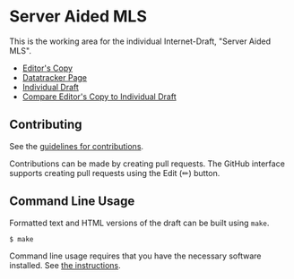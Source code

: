 # Server Aided MLS

This is the working area for the individual Internet-Draft, "Server Aided MLS".

* [Editor's Copy](https://beurdouche.github.io/ietf-mularczyk-mls-splitcommit/#go.draft-mularczyk-mls-splitcommit.html)
* [Datatracker Page](https://datatracker.ietf.org/doc/draft-mularczyk-mls-splitcommit)
* [Individual Draft](https://datatracker.ietf.org/doc/html/draft-mularczyk-mls-splitcommit)
* [Compare Editor's Copy to Individual Draft](https://beurdouche.github.io/ietf-mularczyk-mls-splitcommit/#go.draft-mularczyk-mls-splitcommit.diff)


## Contributing

See the
[guidelines for contributions](https://github.com/beurdouche/ietf-mularczyk-mls-splitcommit/blob/main/CONTRIBUTING.md).

Contributions can be made by creating pull requests.
The GitHub interface supports creating pull requests using the Edit (✏) button.


## Command Line Usage

Formatted text and HTML versions of the draft can be built using `make`.

```sh
$ make
```

Command line usage requires that you have the necessary software installed.  See
[the instructions](https://github.com/martinthomson/i-d-template/blob/main/doc/SETUP.md).

